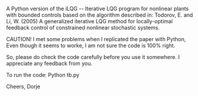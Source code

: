 A Python version of the iLQG 
-- Iterative LQG program for nonlinear plants with bounded controls based on the algorithm described in: 
Todorov, E. and Li, W. (2005) A generalized iterative LQG method for locally-optimal feedback control of constrained nonlinear stochastic systems.


CAUTION!
I met some problems when I replicated the paper with Python,
Even though it seems to worke, I am not sure the code is 100% right.

So, please do check the code carefully before you use it somewhere.
I appreciate any feedback from you.

To run the code:
Python tb.py

Cheers,
Dorje
